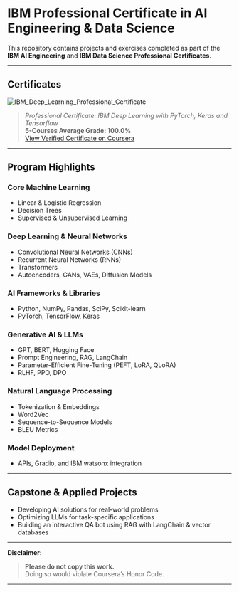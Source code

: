 # IBM Professional Certificate in AI Engineering & Data Science

This repository contains projects and exercises completed as part of the **IBM AI Engineering** and **IBM Data Science Professional Certificates**.  

---

## Certificates

![IBM_Deep_Learning_Professional_Certificate](https://github.com/user-attachments/assets/55b2f670-3399-4b00-a108-4d04384aa34a)
> *Professional Certificate: IBM Deep Learning with PyTorch, Keras and Tensorflow*  
> **5-Courses Average Grade: 100.0%**  
> [View Verified Certificate on Coursera](https://www.coursera.org/account/accomplishments/professional-cert/PI9XQI9QXTP6)
---

## Program Highlights

### Core Machine Learning  
- Linear & Logistic Regression  
- Decision Trees  
- Supervised & Unsupervised Learning  

### Deep Learning & Neural Networks  
- Convolutional Neural Networks (CNNs)  
- Recurrent Neural Networks (RNNs)  
- Transformers  
- Autoencoders, GANs, VAEs, Diffusion Models  

### AI Frameworks & Libraries  
- Python, NumPy, Pandas, SciPy, Scikit-learn  
- PyTorch, TensorFlow, Keras  

### Generative AI & LLMs  
- GPT, BERT, Hugging Face  
- Prompt Engineering, RAG, LangChain  
- Parameter-Efficient Fine-Tuning (PEFT, LoRA, QLoRA)  
- RLHF, PPO, DPO  

### Natural Language Processing  
- Tokenization & Embeddings  
- Word2Vec  
- Sequence-to-Sequence Models  
- BLEU Metrics  

### Model Deployment  
- APIs, Gradio, and IBM watsonx integration  

---

## Capstone & Applied Projects
- Developing AI solutions for real-world problems  
- Optimizing LLMs for task-specific applications  
- Building an interactive QA bot using RAG with LangChain & vector databases  

---

**Disclaimer:**

> **Please do not copy this work.**  
> Doing so would violate Coursera’s Honor Code.  

---
